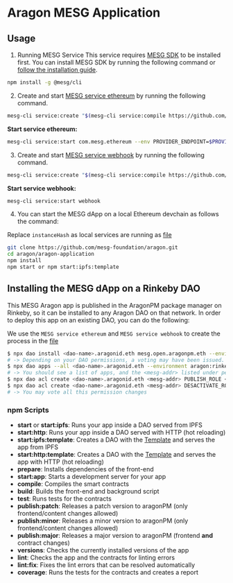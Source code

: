 # Aragon MESG Application

## Usage

1. Running MESG Service This service requires [MESG SDK](https://github.com/mesg-foundation/engine) to be installed first. You can install MESG SDK by running the following command or [follow the installation guide](https://docs.mesg.com/guide/start-here/installation.html).

```bash
npm install -g @mesg/cli
```

2. Create and start [MESG service ethereum](https://github.com/mesg-foundation/service-ethereum) by running the following command.

```sh
mesg-cli service:create "$(mesg-cli service:compile https://github.com/mesg-foundation/service-ethereum)"
```

**Start service ethereum:**

```sh
mesg-cli service:start com.mesg.ethereum --env PROVIDER_ENDPOINT=$PROVIDER_ENDPOINT
```

3. Create and start [MESG service webhook](https://github.com/mesg-foundation/service-webhook) by running the following command.

```sh
mesg-cli service:create "$(mesg-cli service:compile https://github.com/mesg-foundation/service-webhook)"
```

**Start service webhook:**

```sh
mesg-cli service:start webhook
```

4. You can start the MESG dApp on a local Ethereum devchain as follows the command:

Replace `instanceHash` as local services are running as [file](app/src/utils/processTemplate.js)

```sh
git clone https://github.com/mesg-foundation/aragon.git
cd aragon/aragon-application
npm install
npm start or npm start:ipfs:template
```

## Installing the MESG dApp on a Rinkeby DAO

This MESG Aragon app is published in the AragonPM package manager on Rinkeby, so it can be
installed to any Aragon DAO on that network. In order to deploy this app on an existing DAO,
you can do the following:

We use the `MESG service ethereum` and `MESG service webhook` to create the process in the [file](app/src/utils/processTemplate.js)

```sh
$ npx dao install <dao-name>.aragonid.eth mesg.open.aragonpm.eth --environment aragon:rinkeby
# -> Depending on your DAO permissions, a voting may have been issued. The voting must pass in order to continue.
$ npx dao apps --all <dao-name>.aragonid.eth --environment aragon:rinkeby
# -> You should see a list of apps, and the <mesg-addr> listed under permissionless apps.
$ npx dao acl create <dao-name>.aragonid.eth <mesg-addr> PUBLISH_ROLE <your-addr> <your-addr> --environment aragon:rinkeby
$ npx dao acl create <dao-name>.aragonid.eth <mesg-addr> DESACTIVATE_ROLE <your-addr> <your-addr> --environment aragon:rinkeby
# -> You may vote all this permission changes
```

### npm Scripts

- **start** or **start:ipfs**: Runs your app inside a DAO served from IPFS
- **start:http**: Runs your app inside a DAO served with HTTP (hot reloading)
- **start:ipfs:template**: Creates a DAO with the [Template](https://github.com/mesg-foundation/aragon/blob/aragon-testnet-abi/aragon-application/contracts/Template.sol) and serves the app from IPFS
- **start:http:template**: Creates a DAO with the [Template](https://github.com/mesg-foundation/aragon/blob/aragon-testnet-abi/aragon-application/contracts/Template.sol) and serves the app with HTTP (hot reloading)
- **prepare**: Installs dependencies of the front-end
- **start:app**: Starts a development server for your app
- **compile**: Compiles the smart contracts
- **build**: Builds the front-end and background script
- **test**: Runs tests for the contracts
- **publish:patch**: Releases a patch version to aragonPM (only frontend/content changes allowed)
- **publish:minor**: Releases a minor version to aragonPM (only frontend/content changes allowed)
- **publish:major**: Releases a major version to aragonPM (frontend **and** contract changes)
- **versions**: Checks the currently installed versions of the app
- **lint**: Checks the app and the contracts for linting errors
- **lint:fix**: Fixes the lint errors that can be resolved automatically
- **coverage**: Runs the tests for the contracts and creates a report